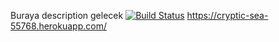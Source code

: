 Buraya description gelecek
[![Build Status](https://travis-ci.org/ALMACihan/myDemoApp.svg?branch=master)](https://travis-ci.org/ALMACihan/myDemoApp)
https://cryptic-sea-55768.herokuapp.com/